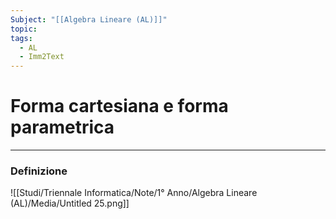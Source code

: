 ```yaml
---
Subject: "[[Algebra Lineare (AL)]]"
topic: 
tags:
  - AL
  - Imm2Text
---
```


# Forma cartesiana e forma parametrica
---

### Definizione
![[Studi/Triennale Informatica/Note/1° Anno/Algebra Lineare (AL)/Media/Untitled 25.png]]
